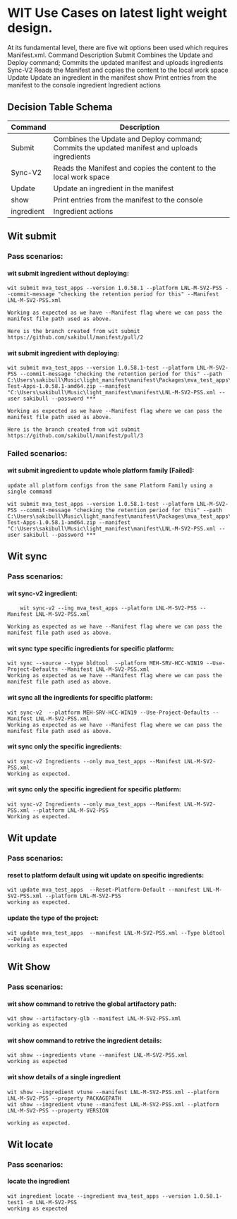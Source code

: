 # WIT Use Cases on latest light weight design.

At its fundamental level, there are five wit options been used which requires Manifest.xml.
Command           Description
Submit            Combines the Update and Deploy command; Commits the updated manifest and uploads ingredients
Sync-V2           Reads the Manifest and copies the content to the local work space
Update            Update an ingredient in the manifest
show              Print entries from the manifest to the console
ingredient        Ingredient actions

## Decision Table Schema
| Command | Description|
|-|-|
| Submit   | Combines the Update and Deploy command; Commits the updated manifest and uploads ingredients|
| Sync-V2  | Reads the Manifest and copies the content to the local work space|
| Update  | Update an ingredient in the manifest|
| show   | Print entries from the manifest to the console|
| ingredient    | Ingredient actions |

## Wit submit

### Pass scenarios:

#### wit submit ingredient without deploying:

    wit submit mva_test_apps --version 1.0.58.1 --platform LNL-M-SV2-PSS --commit-message "checking the retention period for this" --Manifest LNL-M-SV2-PSS.xml

    Working as expected as we have --Manifest flag where we can pass the manifest file path used as above.

    Here is the branch created from wit submit 
    https://github.com/sakibull/manifest/pull/2

#### wit submit ingredient with deploying:

    wit submit mva_test_apps --version 1.0.58.1-test --platform LNL-M-SV2-PSS --commit-message "checking the retention period for this" --path         C:\Users\sakibull\Music\light_manifest\manifest\Packages\mva_test_apps\MVA-Test-Apps-1.0.58.1-amd64.zip --manifest "C:\Users\sakibull\Music\light_manifest\manifest\LNL-M-SV2-PSS.xml --user sakibull --password *** 
    
    Working as expected as we have --Manifest flag where we can pass the manifest file path used as above.

    Here is the branch created from wit submit 
    https://github.com/sakibull/manifest/pull/3

### Failed scenarios:
#### wit submit ingredient to update whole platform family [Failed]:
    update all platform configs from the same Platform Family using a single command

    wit submit mva_test_apps --version 1.0.58.1-test --platform LNL-M-SV2-PSS --commit-message "checking the retention period for this" --path         C:\Users\sakibull\Music\light_manifest\manifest\Packages\mva_test_apps\MVA-Test-Apps-1.0.58.1-amd64.zip --manifest "C:\Users\sakibull\Music\light_manifest\manifest\LNL-M-SV2-PSS.xml --user sakibull --password *** 
    

## Wit sync

### Pass scenarios:

#### wit sync-v2 ingredient:

        wit sync-v2 --ing mva_test_apps --platform LNL-M-SV2-PSS --Manifest LNL-M-SV2-PSS.xml
    
    Working as expected as we have --Manifest flag where we can pass the manifest file path used as above.

#### wit sync type specific ingredients for specific platform:
    wit sync --source --type bldtool  --platform MEH-SRV-HCC-WIN19 --Use-Project-Defaults --Manifest LNL-M-SV2-PSS.xml
    Working as expected as we have --Manifest flag where we can pass the manifest file path used as above.

#### wit sync all the ingredients for specific platform:

    wit sync-v2  --platform MEH-SRV-HCC-WIN19 --Use-Project-Defaults --Manifest LNL-M-SV2-PSS.xml   
    Working as expected as we have --Manifest flag where we can pass the manifest file path used as above.

#### wit sync only the specific ingredients:

    wit sync-v2 Ingredients --only mva_test_apps --Manifest LNL-M-SV2-PSS.xml
    Working as expected.

#### wit sync only the specific ingredient for specific platform:
    wit sync-v2 Ingredients --only mva_test_apps --Manifest LNL-M-SV2-PSS.xml --platform LNL-M-SV2-PSS
    Working as expected.

## Wit update

### Pass scenarios:

#### reset to platform default using wit update on specific ingredients:

    wit update mva_test_apps  --Reset-Platform-Default --manifest LNL-M-SV2-PSS.xml --platform LNL-M-SV2-PSS
    working as expected.

#### update the type of the project:
    wit update mva_test_apps  --manifest LNL-M-SV2-PSS.xml --Type bldtool --Default
    working as expected


## Wit Show

### Pass scenarios:

#### wit show command to retrive the global artifactory path:

    wit show --artifactory-glb --manifest LNL-M-SV2-PSS.xml
    working as expected

#### wit show command to retrive the ingredient details:

    wit show --ingredients vtune --manifest LNL-M-SV2-PSS.xml
    working as expected

#### wit show details of a single ingredient
    wit show --ingredient vtune --manifest LNL-M-SV2-PSS.xml --platform LNL-M-SV2-PSS --property PACKAGEPATH
    wit show --ingredient vtune --manifest LNL-M-SV2-PSS.xml --platform LNL-M-SV2-PSS --property VERSION

    working as expected.

## Wit locate

### Pass scenarios:
#### locate the ingredient
    wit ingredient locate --ingredient mva_test_apps --version 1.0.58.1-test1 -m LNL-M-SV2-PSS
    working as expected

